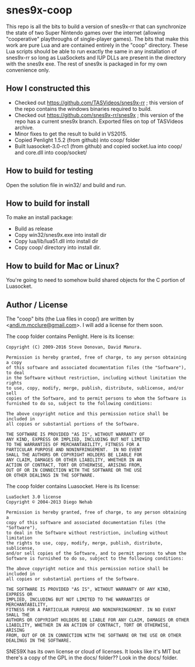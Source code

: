 # snes9x-coop

This repo is all the bits to build a version of snes9x-rr that can synchronize the state of two Super Nintendo games over the internet (allowing "cooperative" playthroughs of single-player games). The bits that make this work are pure Lua and are contained entirely in the "coop" directory. These Lua scripts should be able to run exactly the same in any installation of snes9x-rr so long as LuaSockets and IUP DLLs are present in the directory with the snes9x exe. The rest of snes9x is packaged in for my own convenience only.

## How I constructed this

- Checked out https://github.com/TASVideos/snes9x-rr ; this version of the repo contains the windows binaries required to build.
- Checked out https://github.com/snes9x-rr/snes9x ; this version of the repo has a current snes9x branch. Exported files on top of TASVideos archive.
- Minor fixes to get the result to build in VS2015.
- Copied Penlight 1.5.2 (from github) into coop/ folder
- Built luasocket-3.0-rc1 (from github) and copied socket.lua into coop/ and core.dll into coop/socket/

## How to build for testing

Open the solution file in win32/ and build and run.

## How to build for install

To make an install package:

- Build as release
- Copy win32/snes9x.exe into install dir
- Copy lua/lib/lua51.dll into install dir
- Copy coop/ directory into install dir.

## How to build for Mac or Linux?

You're going to need to somehow build shared objects for the C portion of Luasocket.

## Author / License

The "coop" bits (the Lua files in coop/) are written by <<andi.m.mcclure@gmail.com>>. I will add a license for them soon.

The coop folder contains Penlight. Here is its license:

	Copyright (C) 2009-2016 Steve Donovan, David Manura.

	Permission is hereby granted, free of charge, to any person obtaining a copy
	of this software and associated documentation files (the "Software"), to deal
	in the Software without restriction, including without limitation the rights
	to use, copy, modify, merge, publish, distribute, sublicense, and/or sell
	copies of the Software, and to permit persons to whom the Software is
	furnished to do so, subject to the following conditions:

	The above copyright notice and this permission notice shall be included in
	all copies or substantial portions of the Software.

	THE SOFTWARE IS PROVIDED "AS IS", WITHOUT WARRANTY OF
	ANY KIND, EXPRESS OR IMPLIED, INCLUDING BUT NOT LIMITED
	TO THE WARRANTIES OF MERCHANTABILITY, FITNESS FOR A
	PARTICULAR PURPOSE AND NONINFRINGEMENT.  IN NO EVENT
	SHALL THE AUTHORS OR COPYRIGHT HOLDERS BE LIABLE FOR
	ANY CLAIM, DAMAGES OR OTHER LIABILITY, WHETHER IN AN
	ACTION OF CONTRACT, TORT OR OTHERWISE, ARISING FROM,
	OUT OF OR IN CONNECTION WITH THE SOFTWARE OR THE USE
	OR OTHER DEALINGS IN THE SOFTWARE.

The coop folder contains Luasocket. Here is its license:

	LuaSocket 3.0 license
	Copyright © 2004-2013 Diego Nehab

	Permission is hereby granted, free of charge, to any person obtaining a
	copy of this software and associated documentation files (the "Software"),
	to deal in the Software without restriction, including without limitation
	the rights to use, copy, modify, merge, publish, distribute, sublicense,
	and/or sell copies of the Software, and to permit persons to whom the
	Software is furnished to do so, subject to the following conditions:

	The above copyright notice and this permission notice shall be included in
	all copies or substantial portions of the Software.

	THE SOFTWARE IS PROVIDED "AS IS", WITHOUT WARRANTY OF ANY KIND, EXPRESS OR
	IMPLIED, INCLUDING BUT NOT LIMITED TO THE WARRANTIES OF MERCHANTABILITY,
	FITNESS FOR A PARTICULAR PURPOSE AND NONINFRINGEMENT. IN NO EVENT SHALL THE
	AUTHORS OR COPYRIGHT HOLDERS BE LIABLE FOR ANY CLAIM, DAMAGES OR OTHER
	LIABILITY, WHETHER IN AN ACTION OF CONTRACT, TORT OR OTHERWISE, ARISING
	FROM, OUT OF OR IN CONNECTION WITH THE SOFTWARE OR THE USE OR OTHER
	DEALINGS IN THE SOFTWARE.

SNES9X has its own license or cloud of licenses. It looks like it's MIT but there's a copy of the GPL in the docs/ folder?? Look in the docs/ folder.
